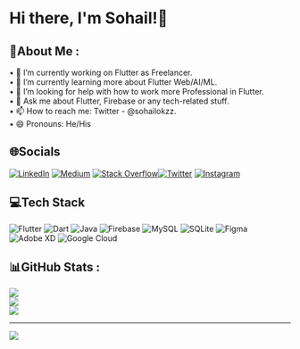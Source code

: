 # Hi there, I'm Sohail!👋
## 💫About Me :
• 🔭 I’m currently working on Flutter as Freelancer.<br/>
• 🌱 I’m currently learning more about Flutter Web/AI/ML.<br/>
• 🤔 I’m looking for help with how to work more Professional in Flutter.<br/>
• 💬 Ask me about Flutter, Firebase or any tech-related stuff.<br/>
• 📫 How to reach me: Twitter - @sohailokzz. <br/>
• 😄 Pronouns: He/His<br/>

## 🌐Socials
[![LinkedIn](https://img.shields.io/badge/LinkedIn-%230077B5.svg?logo=linkedin&logoColor=white)](https://linkedin.com/in/sohailokzz) [![Medium](https://img.shields.io/badge/Medium-12100E?logo=medium&logoColor=white)](https://medium.com/@sohailokzz) [![Stack Overflow](https://img.shields.io/badge/-Stackoverflow-FE7A16?logo=stack-overflow&logoColor=white)](https://stackoverflow.com/users/sohailokzz)[![Twitter](https://img.shields.io/badge/Twitter-%231DA1F2.svg?logo=Twitter&logoColor=white)](https://twitter.com/sohailokzz) [![Instagram](https://img.shields.io/badge/Instagram-%23E4405F.svg?logo=Instagram&logoColor=white)](https://instagram.com/sohailokzz) 

## 💻Tech Stack
![Flutter](https://img.shields.io/badge/Flutter-%2302569B.svg?style=for-the-badge&logo=Flutter&logoColor=white) ![Dart](https://img.shields.io/badge/dart-%230175C2.svg?style=for-the-badge&logo=dart&logoColor=white) ![Java](https://img.shields.io/badge/java-%23ED8B00.svg?style=for-the-badge&logo=java&logoColor=white) ![Firebase](https://img.shields.io/badge/firebase-%23039BE5.svg?style=for-the-badge&logo=firebase) ![MySQL](https://img.shields.io/badge/mysql-%2300f.svg?style=for-the-badge&logo=mysql&logoColor=white) ![SQLite](https://img.shields.io/badge/sqlite-%2307405e.svg?style=for-the-badge&logo=sqlite&logoColor=white) 	![Figma](https://img.shields.io/badge/figma-%23F24E1E.svg?style=for-the-badge&logo=figma&logoColor=white) ![Adobe XD](https://img.shields.io/badge/Adobe%20XD-470137?style=for-the-badge&logo=Adobe%20XD&logoColor=#FF61F6) ![Google Cloud](https://img.shields.io/badge/Google%20Cloud-%234285F4.svg?style=for-the-badge&logo=google-cloud&logoColor=white)
## 📊GitHub Stats :
![](https://github-readme-stats.vercel.app/api?username=sohailokzz&theme=tokyonight&hide_border=false&include_all_commits=true&count_private=false)<br/>
![](https://github-readme-streak-stats.herokuapp.com/?user=sohailokzz&theme=tokyonight&hide_border=false)<br/>
![](https://github-readme-stats.vercel.app/api/top-langs/?username=sohailokzz&theme=tokyonight&hide_border=false&include_all_commits=true&count_private=false&layout=compact)

---
[![](https://visitcount.itsvg.in/api?id=sohailokzz&icon=0&color=1)](https://visitcount.itsvg.in)
